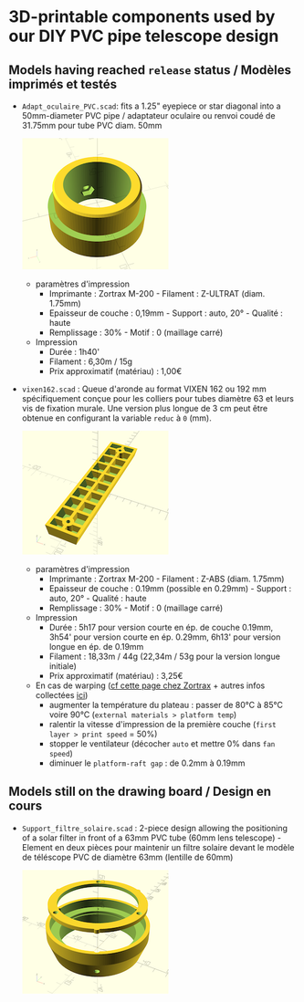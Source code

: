 # 3D-printable components used by our DIY PVC pipe telescope design

## Models having reached `release` status / Modèles imprimés et testés

* `Adapt_oculaire_PVC.scad`: fits a 1.25" eyepiece or star diagonal into a 50mm-diameter PVC pipe / adaptateur oculaire ou renvoi coudé de 31.75mm pour tube PVC diam. 50mm

  ![](_Previews/Adapt_oculaire_PVC.png)
  
  * paramètres d'impression
      * Imprimante : Zortrax M-200 - Filament : Z-ULTRAT (diam. 1.75mm)
      * Epaisseur de couche : 0,19mm - Support : auto, 20° - Qualité : haute
      * Remplissage : 30% - Motif : 0 (maillage carré)
  * Impression
      * Durée : 1h40'
      * Filament : 6,30m / 15g
      * Prix approximatif (matériau) : 1,00€



* `vixen162.scad` : Queue d'aronde au format VIXEN 162 ou 192 mm spécifiquement conçue pour les colliers pour tubes diamètre 63 et leurs vis de fixation murale. Une version plus longue de 3 cm peut être obtenue en configurant la variable `reduc` à `0` (mm).

  ![](_Previews/vixen192.png)
  
  * paramètres d'impression
      * Imprimante : Zortrax M-200 - Filament : Z-ABS (diam. 1.75mm)
      * Epaisseur de couche : 0.19mm (possible en 0.29mm) - Support : auto, 20° - Qualité : haute
      * Remplissage : 30% - Motif : 0 (maillage carré)
  * Impression
      * Durée : 5h17 pour version courte en ép. de couche 0.19mm, 3h54' pour version courte en ép. 0.29mm, 6h13' pour version longue en ép. de 0.19mm
      * Filament : 18,33m / 44g (22,34m / 53g pour la version longue initiale)
      * Prix approximatif (matériau) : 3,25€
  * En cas de warping ([cf cette page chez Zortrax](https://support.zortrax.com/troubleshooting-warping/) + autres infos collectées [ici](https://www.wevolver.com/article/abs-print-speed))
      *  augmenter la température du plateau : passer de 80°C à 85°C voire 90°C (`external materials > platform temp`) 
      *  ralentir la vitesse d'impression de la première couche (`first layer > print speed` = 50%)
      *  stopper le ventilateur (décocher `auto` et mettre 0% dans `fan speed`) 
      *  diminuer le `platform-raft gap` : de 0.2mm à 0.19mm
      


## Models still on the drawing board / Design en cours

* `Support_filtre_solaire.scad` : 2-piece design allowing the positioning of a solar filter in front of a 63mm PVC tube (60mm lens telescope) - Element en deux pièces pour maintenir un filtre solaire devant le modèle de téléscope PVC de diamètre 63mm (lentille de 60mm)

  ![](_Previews/Support_filtre_solaire.png)

